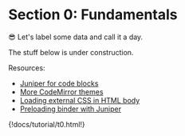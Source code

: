 # Section 0: Fundamentals

:sunglasses: Let's label some data and call it a day.

The stuff below is under construction.

Resources:

-   [Juniper for code blocks](https://github.com/ines/juniper)
-   [More CodeMirror themes](https://github.com/FarhadG/code-mirror-themes/tree/master/themes)
-   [Loading external CSS in HTML body](https://stackoverflow.com/questions/4957446/load-external-css-file-in-body-tag)
-   [Preloading binder with Juniper](https://github.com/ines/juniper/issues/7)

{!docs/tutorial/t0.html!}
